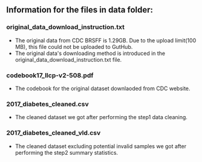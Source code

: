 ## Information for the files in data folder:

### original_data_download_instruction.txt
 - The original data from CDC BRSFF is 1.29GB. Due to the upload limit(100 MB), this file could not be uploaded to GutHub.
 - The original data's downloading method is introduced in the original_data_download_instruction.txt file.

### codebook17_llcp-v2-508.pdf
 - The codebook for the original dataset downlaoded from CDC website.

### 2017_diabetes_cleaned.csv
 - The cleaned dataset we got after performing the step1 data cleaning.
 
### 2017_diabetes_cleaned_vld.csv
 - The cleaned dataset excluding potential invalid samples we got after performing the step2 summary statistics.

